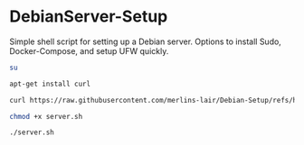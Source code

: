 # DebianServer-Setup

Simple shell script for setting up a Debian server. Options to install Sudo, Docker-Compose, and setup UFW quickly.

```bash
su

apt-get install curl

curl https://raw.githubusercontent.com/merlins-lair/Debian-Setup/refs/heads/main/server.sh -o server.sh

chmod +x server.sh

./server.sh
```